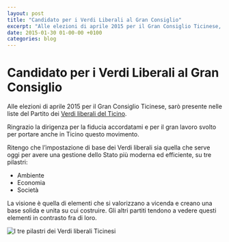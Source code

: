 ```yaml
---
layout: post
title: "Candidato per i Verdi Liberali al Gran Consiglio"
excerpt: "Alle elezioni di aprile 2015 per il Gran Consiglio Ticinese, sarò presente nelle liste del Partito dei Verdi liberali del Ticino."
date: 2015-01-30 01-00-00 +0100
categories: blog
---
```


# Candidato per i Verdi Liberali al Gran Consiglio

Alle elezioni di aprile 2015 per il Gran Consiglio Ticinese, sarò presente nelle liste del Partito dei [Verdi liberali del Ticino](http://ti.verdiliberali.ch/).

Ringrazio la dirigenza per la fiducia accordatami e per il gran lavoro svolto per portare anche in Ticino questo movimento.

Ritengo che l’impostazione di base dei Verdi liberali sia quella che serve oggi per avere una gestione dello Stato più moderna ed efficiente, su tre pilastri:

* Ambiente
* Economia
* Società

La visione è quella di elementi che si valorizzano a vicenda e creano una base solida e unita su cui costruire. Gli altri partiti tendono a vedere questi elementi in contrasto fra di loro.

![I tre pilastri dei Verdi liberali Ticinesi](/files/images/3_pilastri.jpg)

